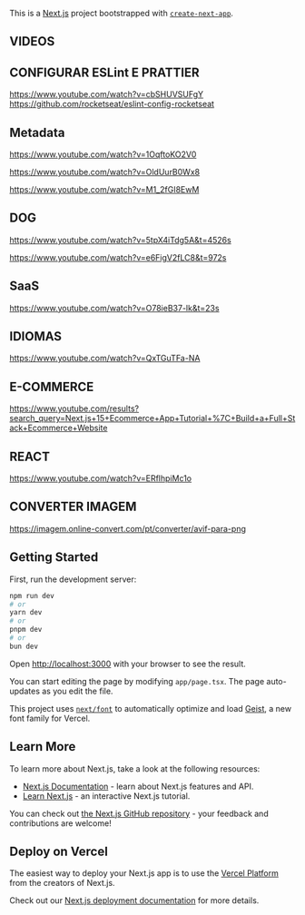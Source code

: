 This is a [Next.js](https://nextjs.org) project bootstrapped with [`create-next-app`](https://nextjs.org/docs/app/api-reference/cli/create-next-app).

## VIDEOS

## CONFIGURAR ESLint E PRATTIER
https://www.youtube.com/watch?v=cbSHUVSUFgY
https://github.com/rocketseat/eslint-config-rocketseat

## Metadata

https://www.youtube.com/watch?v=1OqftoKO2V0

https://www.youtube.com/watch?v=OldUurB0Wx8

https://www.youtube.com/watch?v=M1_2fGI8EwM

## DOG

https://www.youtube.com/watch?v=5tpX4iTdg5A&t=4526s

https://www.youtube.com/watch?v=e6FigV2fLC8&t=972s

## SaaS

https://www.youtube.com/watch?v=O78ieB37-lk&t=23s

## IDIOMAS

https://www.youtube.com/watch?v=QxTGuTFa-NA

## E-COMMERCE

https://www.youtube.com/results?search_query=Next.js+15+Ecommerce+App+Tutorial+%7C+Build+a+Full+Stack+Ecommerce+Website

## REACT
https://www.youtube.com/watch?v=ERflhpiMc1o

## CONVERTER IMAGEM
https://imagem.online-convert.com/pt/converter/avif-para-png

## Getting Started

First, run the development server:

```bash
npm run dev
# or
yarn dev
# or
pnpm dev
# or
bun dev
```

Open [http://localhost:3000](http://localhost:3000) with your browser to see the result.

You can start editing the page by modifying `app/page.tsx`. The page auto-updates as you edit the file.

This project uses [`next/font`](https://nextjs.org/docs/app/building-your-application/optimizing/fonts) to automatically optimize and load [Geist](https://vercel.com/font), a new font family for Vercel.

## Learn More

To learn more about Next.js, take a look at the following resources:

- [Next.js Documentation](https://nextjs.org/docs) - learn about Next.js features and API.
- [Learn Next.js](https://nextjs.org/learn) - an interactive Next.js tutorial.

You can check out [the Next.js GitHub repository](https://github.com/vercel/next.js) - your feedback and contributions are welcome!

## Deploy on Vercel

The easiest way to deploy your Next.js app is to use the [Vercel Platform](https://vercel.com/new?utm_medium=default-template&filter=next.js&utm_source=create-next-app&utm_campaign=create-next-app-readme) from the creators of Next.js.

Check out our [Next.js deployment documentation](https://nextjs.org/docs/app/building-your-application/deploying) for more details.
